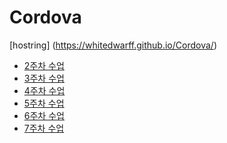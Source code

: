 # Cordova



[hostring] (https://whitedwarff.github.io/Cordova/)

- [2주차 수업](https://github.com/whiteDwarff/Cordova/tree/main/week2)<br>
- [3주차 수업](https://github.com/whiteDwarff/Cordova/tree/main/week3)<br>
- [4주차 수업](https://github.com/whiteDwarff/Cordova/tree/main/week4)<br>
- [5주차 수업](https://github.com/whiteDwarff/Cordova/tree/main/week5)<br>
- [6주차 수업](https://github.com/whiteDwarff/Vue3_Shop)<br>
- [7주차 수업](https://github.com/whiteDwarff/Cordova/tree/main/week7)<br>
